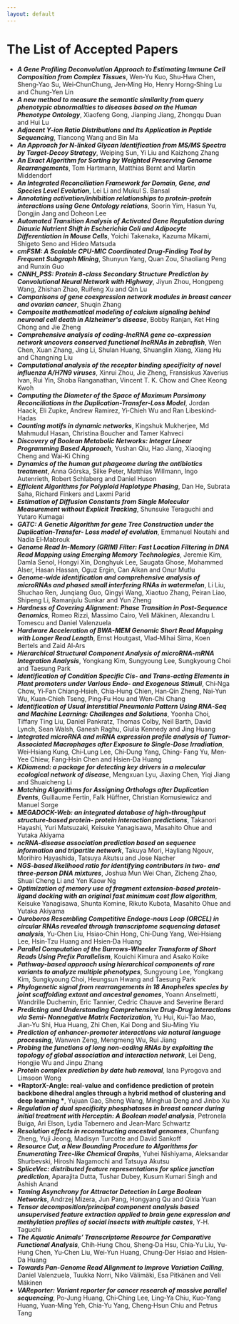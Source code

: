 ```yaml
---
layout: default
---
```


# The List of Accepted Papers

* __*A Gene Profiling Deconvolution Approach to Estimating Immune Cell Composition from Complex Tissues*__, Wen‐Yu Kuo, Shu‐Hwa Chen, Sheng‐Yao Su, Wei‐ChunChung, Jen‐Ming Ho, Henry Horng‐Shing Lu and Chung‐Yen Lin
* __*A new method to measure the semantic similarity from query phenotypic abnormalities to diseases based on the Human Phenotype Ontology*__, Xiaofeng Gong, Jianping Jiang, Zhongqu Duan and Hui Lu
* __*Adjacent Y-ion Ratio Distributions and Its Application in Peptide Sequencing*__, Tiancong Wang and Bin Ma
* __*An Approach for N-linked Glycan Identification from MS/MS Spectra by Target-Decoy Strategy*__, Weiping Sun, Yi Liu and Kaizhong Zhang
* __*An Exact Algorithm for Sorting by Weighted Preserving Genome Rearrangements*__, Tom Hartmann, Matthias Bernt and Martin Middendorf
* __*An Integrated Reconciliation Framework for Domain, Gene, and Species Level Evolution*__, Lei Li and Mukul S. Bansal
* __*Annotating activation/inhibition relationships to protein-protein interactions using Gene Ontology relations*__, Soorin Yim, Hasun Yu, Dongjin Jang and Doheon Lee
* __*Automated Transition Analysis of Activated Gene Regulation during Diauxic Nutrient Shift in Escherichia Coli and Adipocyte Differentiation in Mouse Cells*__, Yoichi Takenaka, Kazuma Mikami, Shigeto Seno and Hideo Matsuda
* __*cmFSM: A Scalable CPU-MIC Coordinated Drug-Finding Tool by Frequent Subgraph Mining*__, Shunyun Yang, Quan Zou, Shaoliang Peng and Runxin Guo
* __*CNNH_PSS: Protein 8-class Secondary Structure Prediction by Convolutional Neural Network with Highway*__, Jiyun Zhou, Hongpeng Wang, Zhishan Zhao, Ruifeng Xu and Qin Lu
* __*Comparisons of gene coexpression network modules in breast cancer and ovarian cancer*__, Shuqin Zhang
* __*Composite mathematical modeling of calcium signaling behind neuronal cell death in Alzheimer's disease*__, Bobby Ranjan, Ket Hing Chong and Jie Zheng
* __*Comprehensive analysis of coding-lncRNA gene co-expression network uncovers conserved functional lncRNAs in zebrafish*__, Wen Chen, Xuan Zhang, Jing Li, Shulan Huang, Shuanglin Xiang, Xiang Hu and Changning Liu
* __*Computational analysis of the receptor binding specificity of novel influenza A/H7N9 viruses*__, Xinrui Zhou, Jie Zheng, Fransiskus Xaverius Ivan, Rui Yin, Shoba Ranganathan, Vincent T. K. Chow and Chee Keong Kwoh
* __*Computing the Diameter of the Space of Maximum Parsimony Reconciliations in the Duplication-Transfer-Loss Model*__, Jordan Haack, Eli Zupke, Andrew Ramirez, Yi‐Chieh Wu and Ran Libeskind‐Hadas
* __*Counting motifs in dynamic networks*__, Kingshuk Mukherjee, Md Mahmudul Hasan, Christina Boucher and Tamer Kahveci
* __*Discovery of Boolean Metabolic Networks: Integer Linear Programming Based Approach*__, Yushan Qiu, Hao Jiang, Xiaoqing Cheng and Wai‐Ki Ching
* __*Dynamics of the human gut phageome during the antibiotics treatment*__, Anna Górska, Silke Peter, Matthias Willmann, Ingo Autenrieth, Robert Schlaberg and Daniel Huson
* __*Efficient Algorithms for Polyploid Haplotype Phasing*__, Dan He, Subrata Saha, Richard Finkers and Laxmi Parid
* __*Estimation of Diffusion Constants from Single Molecular Measurement without Explicit Tracking*__, Shunsuke Teraguchi and Yutaro Kumagai
* __*GATC: A Genetic Algorithm for gene Tree Construction under the Duplication-Transfer- Loss model of evolution*__, Emmanuel Noutahi and Nadia El‐Mabrouk
* __*Genome Read In-Memory (GRIM) Filter: Fast Location Filtering in DNA Read Mapping using Emerging Memory Technologies*__, Jeremie Kim, Damla Senol, Hongyi Xin, Donghyuk Lee, Saugata Ghose, Mohammed Alser, Hasan Hassan, Oguz Ergin, Can Alkan and Onur Mutlu
* __*Genome-wide identification and comprehensive analysis of microRNAs and phased small interfering RNAs in watermelon*__, Li Liu, Shuchao Ren, Junqiang Guo, Qingyi Wang, Xiaotuo
Zhang, Peiran Liao, Shipeng Li, Ramanjulu Sunkar and Yun Zheng
* __*Hardness of Covering Alignment: Phase Transition in Post-Sequence Genomics*__, Romeo Rizzi, Massimo Cairo, Veli Mäkinen, Alexandru I. Tomescu and Daniel Valenzuela
* __*Hardware Acceleration of BWA-MEM Genomic Short Read Mapping with Longer Read Length*__, Ernst Houtgast, Vlad‐Mihai Sima, Koen Bertels and Zaid Al‐Ars
* __*Hierarchical Structural Component Analysis of microRNA-mRNA Integration Analysis*__, Yongkang Kim, Sungyoung Lee, Sungkyoung Choi and Taesung Park
* __*Identification of Condition Specific Cis- and Trans-acting Elements in Plant promoters under Various Endo- and Exogenous Stimuli*__, Chi‐Nga Chow, Yi‐Fan Chiang‐Hsieh, Chia‐Hung Chien,
Han‐Qin Zheng, Nai‐Yun Wu, Kuan‐Chieh Tseng, Ping‐Fu Hou and Wen‐Chi Chang
* __*Identification of Usual Interstitial Pneumonia Pattern Using RNA-Seq and Machine Learning: Challenges and Solutions*__, Yoonha Choi, Tiffany Ting Liu, Daniel Pankratz, Thomas
Colby, Neil Barth, David Lynch, Sean Walsh, Ganesh Raghu, Giulia Kennedy and Jing Huang
* __*Integrated microRNA and mRNA expression profile analysis of Tumor-Associated Macrophages after Exposure to Single-Dose Irradiation*__, Wei‐Hsiang Kung, Chi‐Lung Lee, Chi‐Dung Yang, Ching‐
Fang Yu, Men‐Yee Chiew, Fang‐Hsin Chen and Hsien‐Da Huang
* __*KDiamend: a package for detecting key drivers in a molecular ecological network of disease*__, Mengxuan Lyu, Jiaxing Chen, Yiqi Jiang and Shuaicheng Li
* __*Matching Algorithms for Assigning Orthologs after Duplication Events*__, Guillaume Fertin, Falk Hüffner, Christian Komusiewicz and Manuel Sorge
* __*MEGADOCK-Web: an integrated database of high-throughput structure-based protein- protein interaction predictions*__, Takanori Hayashi, Yuri Matsuzaki, Keisuke Yanagisawa,  Masahito Ohue and Yutaka Akiyama
* __*ncRNA-disease association prediction based on sequence information and tripartite network*__, Takuya Mori, Hayliang Ngouv, Morihiro Hayashida, Tatsuya Akutsu and Jose Nacher
* __*NGS-based likelihood ratio for identifying contributors in two- and three-person DNA mixtures*__, Joshua Mun Wei Chan, Zicheng Zhao, Shuai Cheng Li and Yen Kaow Ng
* __*Optimization of memory use of fragment extension-based protein-ligand docking with an original fast minimum cost flow algorithm*__, Keisuke Yanagisawa, Shunta Komine, Rikuto Kubota, Masahito Ohue and Yutaka Akiyama
* __*Ouroboros Resembling Competitive Endoge-nous Loop (ORCEL) in circular RNAs revealed through transcriptome sequencing dataset analysis*__, Yu‐Chen Liu, Hsiao‐Chin Hong, Chi‐Dung Yang, Wei‐Hsiang Lee, Hsin‐Tzu Huang and Hsien‐Da Huang
* __*Parallel Computation of the Burrows-Wheeler Transform of Short Reads Using Prefix Parallelism*__, Kouichi Kimura and Asako Koike
* __*Pathway-based approach using hierarchical components of rare variants to analyze multiple phenotypes*__, Sungyoung Lee, Yongkang Kim, Sungkyoung Choi, Heungsun Hwang and Taesung Park
* __*Phylogenetic signal from rearrangements in 18 Anopheles species by joint scaffolding extant and ancestral genomes*__, Yoann Anselmetti, Wandrille Duchemin, Eric Tannier, Cedric Chauve and Severine Berard
* __*Predicting and Understanding Comprehensive Drug-Drug Interactions via Semi- Nonnegative Matrix Factorization*__, Yu Hui, Kui‐Tao Mao, Jian‐Yu Shi, Hua Huang, Zhi Chen, Kai Dong and Siu‐Ming Yiu
* __*Prediction of enhancer-promoter interactions via natural language processing*__, Wanwen Zeng, Mengmeng Wu, Rui Jiang
* __*Probing the functions of long non-coding RNAs by exploiting the topology of global association and interaction network*__, Lei Deng, Hongjie Wu and Jinpu Zhang
* __*Protein complex prediction by date hub removal*__, Iana Pyrogova and Limsoon Wong
* __*RaptorX-Angle: real-value and confidence prediction of protein backbone dihedral angles through a hybrid method of clustering and deep learning
*__, Yujuan Gao, Sheng Wang, Minghua Deng and Jinbo Xu
* __*Regulation of dual specificity phosphatases in breast cancer during initial treatment with Herceptin: A Boolean model analysis*__, Petronela Buiga, Ari Elson, Lydia Tabernero and Jean‐Marc Schwartz
* __*Resolution effects in reconstructing ancestral genomes*__, Chunfang Zheng, Yuji Jeong, Madisyn Turcotte and David Sankoff
* __*Resource Cut, a New Bounding Procedure to Algorithms for Enumerating Tree-like Chemical Graphs*__, Yuhei Nishiyama, Aleksandar Shurbevski, Hiroshi Nagamochi and Tatsuya Akutsu
* __*SpliceVec: distributed feature representations for splice junction prediction*__, Aparajita Dutta, Tushar Dubey, Kusum Kumari Singh and Ashish Anand
* __*Taming Asynchrony for Attractor Detection in Large Boolean Networks*__, Andrzej Mizera, Jun Pang, Hongyang Qu and Qixia Yuan
* __*Tensor decomposition/principal component analysis based unsupervised feature extraction applied to brain gene expression and methylation profiles of social insects with multiple castes*__, Y‐H. Taguchi
* __*The Aquatic Animals’ Transcriptome Resource for Comparative Functional Analysis*__, Chih‐Hung Chou, Sheng‐Da Hsu, Chia‐Yu Liu, Yu‐Hung Chen, Yu‐Chen Liu, Wei‐Yun Huang, Chung‐Der Hsiao and Hsien‐Da Huang
* __*Towards Pan-Genome Read Alignment to Improve Variation Calling*__, Daniel Valenzuela, Tuukka Norri, Niko Välimäki, Esa Pitkänen and Veli Mäkinen
* __*VAReporter: Variant reporter for cancer research of massive parallel sequencing*__, Po‐Jung Huang, Chi‐Ching Lee, Ling‐Ya Chiu, Kuo‐Yang Huang, Yuan‐Ming Yeh, Chia‐Yu Yang, Cheng‐Hsun Chiu and Petrus Tang
